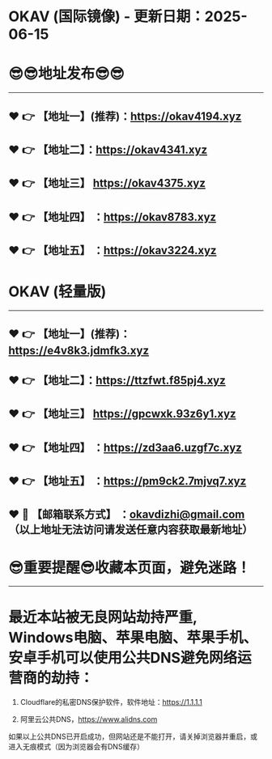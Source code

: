 # OKAV (国际镜像) - 更新日期：2025-06-15
:sunglasses::sunglasses:地址发布:sunglasses::sunglasses:
==
------
:heart: :point_right: 【地址一】(推荐)：https://okav4194.xyz
------
:heart: :point_right: 【地址二】：https://okav4341.xyz
------
:heart: :point_right: 【地址三】 https://okav4375.xyz
-----
:heart: :point_right: 【地址四】 ：https://okav8783.xyz
------
:heart: :point_right: 【地址五】 ：https://okav3224.xyz
------
# OKAV (轻量版)
------
:heart: :point_right: 【地址一】(推荐)：https://e4v8k3.jdmfk3.xyz
------
:heart: :point_right: 【地址二】：https://ttzfwt.f85pj4.xyz
------
:heart: :point_right: 【地址三】 https://gpcwxk.93z6y1.xyz
-----
:heart: :point_right: 【地址四】 ：https://zd3aa6.uzgf7c.xyz
------
:heart: :point_right: 【地址五】 ：https://pm9ck2.7mjvq7.xyz
------------
:heart: :e-mail: 【邮箱联系方式】 ：okavdizhi@gmail.com （以上地址无法访问请发送任意内容获取最新地址）
------
:sunglasses:重要提醒:sunglasses:收藏本页面，避免迷路！
==
------
最近本站被无良网站劫持严重, Windows电脑、苹果电脑、苹果手机、安卓手机可以使用公共DNS避免网络运营商的劫持：
==

1. Cloudflare的私密DNS保护软件，软件地址：https://1.1.1.1

2. 阿里云公共DNS，https://www.alidns.com

如果以上公共DNS已开启成功，但网站还是不能打开，请关掉浏览器并重启，或进入无痕模式（因为浏览器会有DNS缓存）
